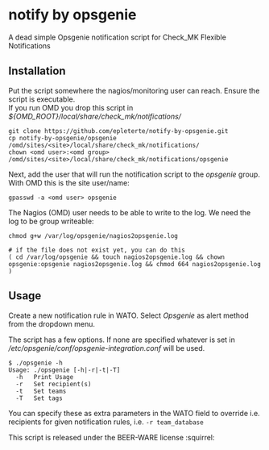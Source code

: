notify by opsgenie
==================

A dead simple Opsgenie notification script for Check_MK Flexible Notifications

Installation
------------

Put the script somewhere the nagios/monitoring user can reach. Ensure the script is executable.  
If you run OMD you drop this script in _${OMD\_ROOT}/local/share/check\_mk/notifications/_

    git clone https://github.com/epleterte/notify-by-opsgenie.git
    cp notify-by-opsgenie/opsgenie /omd/sites/<site>/local/share/check_mk/notifications/
    chown <omd user>:<omd group> /omd/sites/<site>/local/share/check_mk/notifications/opsgenie

Next, add the user that will run the notification script to the _opsgenie_ group. With OMD this is the site user/name:

    gpasswd -a <omd user> opsgenie

The Nagios (OMD) user needs to be able to write to the log. We need the log to be group writeable:

    chmod g+w /var/log/opsgenie/nagios2opsgenie.log

    # if the file does not exist yet, you can do this
    ( cd /var/log/opsgenie && touch nagios2opsgenie.log && chown opsgenie:opsgenie nagios2opsgenie.log && chmod 664 nagios2opsgenie.log )

Usage
-----

Create a new notification rule in WATO. Select _Opsgenie_ as alert method from the dropdown menu.

The script has a few options. If none are specified whatever is set in _/etc/opsgenie/conf/opsgenie-integration.conf_ will be used.

    $ ./opsgenie -h
    Usage: ./opsgenie [-h|-r|-t|-T]
      -h   Print Usage
      -r   Set recipient(s)
      -t   Set teams
      -T   Set tags

You can specify these as extra parameters in the WATO field to override i.e. recipients for given notification rules, i.e. `-r team_database`



This script is released under the BEER-WARE license :squirrel:

